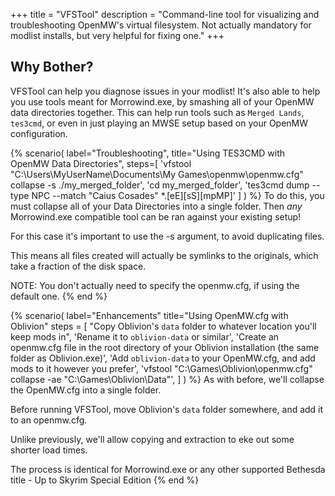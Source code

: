 +++
title = "VFSTool"
description = "Command-line tool for visualizing and troubleshooting OpenMW's virtual filesystem. Not actually mandatory for modlist installs, but very helpful for fixing one."
+++

## Why Bother?

VFSTool can help you diagnose issues in your modlist! It's also able to help you use tools meant for Morrowind.exe, by smashing all of your OpenMW data directories together. This can help run tools such as `Merged Lands`, `tes3cmd`, or even in just playing an MWSE setup based on your OpenMW configuration.

{% scenario(
    label="Troubleshooting",
    title="Using TES3CMD with OpenMW Data Directories",
    steps=[
        'vfstool "C:\Users\MyUserName\Documents\My Games\openmw\openmw.cfg" collapse -s ./my_merged_folder',
        'cd my_merged_folder',
        'tes3cmd dump --type NPC --match "Caius Cosades" *.\[eE\]\[sS\]\[mpMP\]'
    ]
) %}
To do this, you must collapse all of your Data Directories into a single folder.
Then *any* Morrowind.exe compatible tool can be ran against your existing setup!  
  
For this case it's important to use the -s argument, to avoid duplicating files.  
  
This means all files created will actually be symlinks to the originals,
which take a fraction of the disk space.  
  
NOTE: You don't actually need to specify the openmw.cfg, if using the default one.
{% end %}

{% scenario(
    label="Enhancements"
    title="Using OpenMW.cfg with Oblivion"
    steps = [
        "Copy Oblivion's `data` folder to whatever location you'll keep mods in",
        'Rename it to `oblivion-data` or similar',
        'Create an openmw.cfg file in the root directory of your Oblivion installation (the same folder as Oblivion.exe)',
        'Add `oblivion-data` to your OpenMW.cfg, and add mods to it however you prefer',
        'vfstool "C:\Games\Oblivion\openmw.cfg" collapse -ae "C:\Games\Oblivion\Data"',
    ]
) %}
As with before, we'll collapse the OpenMW.cfg into a single folder.  
  
Before running VFSTool, move Oblivion's `data` folder somewhere, and add it to an openmw.cfg.  
  
Unlike previously, we'll allow copying and extraction to eke out some shorter load times.  
  
The process is identical for Morrowind.exe or any other supported Bethesda title - Up to Skyrim Special Edition
{% end %}
